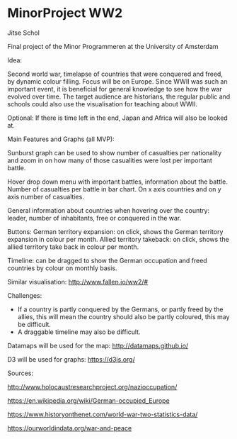 # MinorProject WW2

Jitse Schol

Final project of the Minor Programmeren at the University of Amsterdam

Idea:

Second world war, timelapse of countries that were conquered and freed, by dynamic colour filling.
Focus will be on Europe. Since WWII was such an important event, it is beneficial for general knowledge to see how the war evolved over time. The target audience are historians, the regular public and schools could also use the visualisation for teaching about WWII.

Optional: If there is time left in the end, Japan and Africa will also be looked at.

Main Features and Graphs (all MVP):

Sunburst graph can be used to show number of casualties per nationality and zoom in on how many of those casualities were lost per important battle.

Hover drop down menu with important battles, information about the battle. Number of casualties per battle in bar chart. On x axis countries and on y axis number of casualties.

General information about countries when hovering over the country: leader, number of inhabitants, free or conquered in the war.

Buttons:
German territory expansion: on click, shows the German territory expansion in colour per month.
Allied territory takeback: on click, shows the allied territory take back in colour per month.

Timeline: can be dragged to show the German occupation and freed countries by colour on monthly basis.

Similar visualisation: http://www.fallen.io/ww2/#

Challenges:
- If a country is partly conquered by the Germans, or partly freed by the allies,
  this will mean the country should also be partly coloured, this may be difficult.
- A draggable timeline may also be difficult.


Datamaps will be used for the map: http://datamaps.github.io/

D3 will be used for graphs: https://d3js.org/

Sources:

http://www.holocaustresearchproject.org/nazioccupation/

https://en.wikipedia.org/wiki/German-occupied_Europe

https://www.historyonthenet.com/world-war-two-statistics-data/

https://ourworldindata.org/war-and-peace
